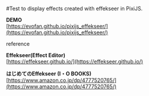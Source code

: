#Test to display effects created with effekseer in PixiJS.  

**DEMO**  
[https://evofan.github.io/pixijs_effekseer/](https://evofan.github.io/pixijs_effekseer/)

reference  

**Effekseer(Effect Editor)**  
[https://effekseer.github.io/](https://effekseer.github.io/)  

**はじめてのEffekseer (I・O BOOKS)**  
[https://www.amazon.co.jp/dp/4777520765/](https://www.amazon.co.jp/dp/4777520765/)  
